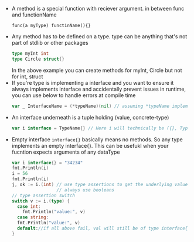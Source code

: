 - A method is a special function with reciever argument. in between func and functionName   
  ```
  func(a myType) functinName(){}
  ```
- Any method has to be defined on a type. type can be anything that's not part of stdlib or other packages
  ```go
  type myInt int
  type Circle struct{}
  ```
  In the above example you can create methods for myInt, Circle but not for int, struct
- If you're type is implementing a interface and you want to ensure it always implements interface and accidentally prevent issues in runtime, you can use below to handle errors at compile time   
  ```go
  var _ InterfaceName = (*typeName)(nil) // assuming *typeName implements interface
  ```
- An interface underneath is a tuple holding (value, concrete-type)   
  ```go
  var i interface = TypeName{} // Here i will technically be ({}, TypeName)
  ```
- Empty interface `interface{}` basically means no methods. So any type implements an empty interface{}. This can be usefukl when your fucntion expects arguments of any dataType
  ```go
  var i interface{} = "34234"
  fmt.Println(i)
  i = 56
  fmt.Println(i)
  j, ok := i.(int) // use type assertions to get the underlying value if interface is of type .(type)
                   // always use booleans
  // type assertion switch
  switch v := i.(type) {
    case int:
      fmt.Println("value:", v)
    case string:
    fmt.Println("value:", v)
    default://if all above fail, val will still be of type interface{}
  }
  ```